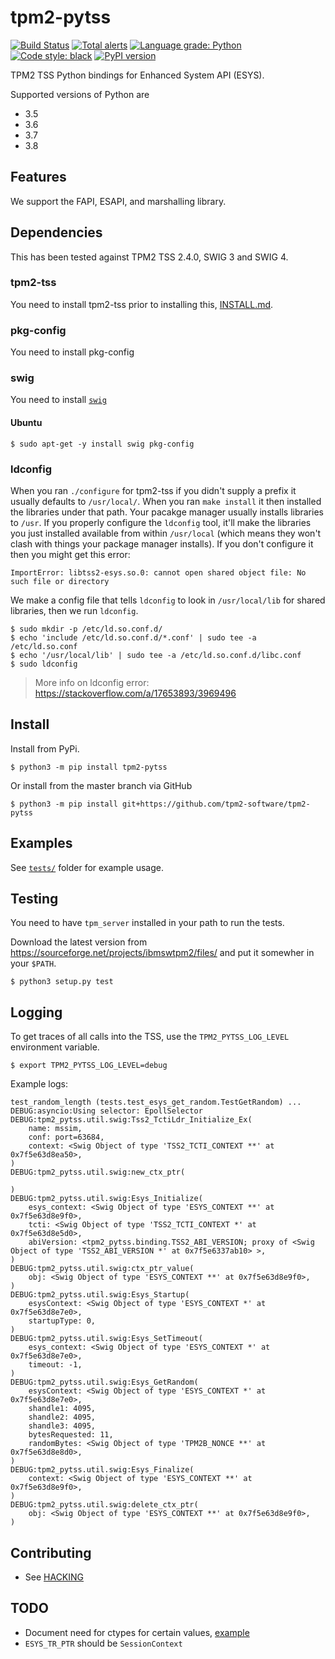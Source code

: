# tpm2-pytss

[![Build Status](https://travis-ci.org/tpm2-software/tpm2-pytss.svg?branch=master)](https://travis-ci.org/tpm2-software/tpm2-pytss)
[![Total alerts](https://img.shields.io/lgtm/alerts/g/tpm2-software/tpm2-pytss.svg?logo=lgtm&logoWidth=18)](https://lgtm.com/projects/g/tpm2-software/tpm2-pytss/alerts/)
[![Language grade: Python](https://img.shields.io/lgtm/grade/python/g/tpm2-software/tpm2-pytss.svg?logo=lgtm&logoWidth=18)](https://lgtm.com/projects/g/tpm2-software/tpm2-pytss/context:python)
[![Code style: black](https://img.shields.io/badge/code%20style-black-000000.svg)](https://github.com/python/black)
[![PyPI version](https://img.shields.io/pypi/v/tpm2-pytss.svg)](https://pypi.org/project/tpm2-pytss)

TPM2 TSS Python bindings for Enhanced System API (ESYS).

Supported versions of Python are

- 3.5
- 3.6
- 3.7
- 3.8

## Features

We support the FAPI, ESAPI, and marshalling library.

## Dependencies

This has been tested against TPM2 TSS 2.4.0, SWIG 3 and SWIG 4.

### tpm2-tss

You need to install tpm2-tss prior to installing this,
[INSTALL.md](https://github.com/tpm2-software/tpm2-tss/blob/master/INSTALL.md).

### pkg-config

You need to install pkg-config

### swig

You need to install [`swig`](http://swig.org/)

#### Ubuntu

```console
$ sudo apt-get -y install swig pkg-config
```

### ldconfig

When you ran `./configure` for tpm2-tss if you didn't supply a prefix it usually
defaults to `/usr/local/`. When you ran `make install` it then installed the
libraries under that path. Your pacakge manager usually installs libraries to
`/usr`. If you properly configure the `ldconfig` tool, it'll make the libraries
you just installed available from within `/usr/local` (which means they won't
clash with things your package manager installs). If you don't configure it then
you might get this error:

```log
ImportError: libtss2-esys.so.0: cannot open shared object file: No such file or directory
```

We make a config file that tells `ldconfig` to look in `/usr/local/lib` for
shared libraries, then we run `ldconfig`.

```console
$ sudo mkdir -p /etc/ld.so.conf.d/
$ echo 'include /etc/ld.so.conf.d/*.conf' | sudo tee -a /etc/ld.so.conf
$ echo '/usr/local/lib' | sudo tee -a /etc/ld.so.conf.d/libc.conf
$ sudo ldconfig
```

> More info on ldconfig error: https://stackoverflow.com/a/17653893/3969496

## Install

Install from PyPi.

```console
$ python3 -m pip install tpm2-pytss
```

Or install from the master branch via GitHub

```console
$ python3 -m pip install git+https://github.com/tpm2-software/tpm2-pytss
```

## Examples

See [`tests/`](tests/) folder for example usage.

## Testing

You need to have `tpm_server` installed in your path to run the tests.

Download the latest version from https://sourceforge.net/projects/ibmswtpm2/files/
and put it somewher in your `$PATH`.

```console
$ python3 setup.py test
```

## Logging

To get traces of all calls into the TSS, use the `TPM2_PYTSS_LOG_LEVEL`
environment variable.

```console
$ export TPM2_PYTSS_LOG_LEVEL=debug
```

Example logs:

```
test_random_length (tests.test_esys_get_random.TestGetRandom) ... DEBUG:asyncio:Using selector: EpollSelector
DEBUG:tpm2_pytss.util.swig:Tss2_TctiLdr_Initialize_Ex(
    name: mssim,
    conf: port=63684,
    context: <Swig Object of type 'TSS2_TCTI_CONTEXT **' at 0x7f5e63d8ea50>,
)
DEBUG:tpm2_pytss.util.swig:new_ctx_ptr(

)
DEBUG:tpm2_pytss.util.swig:Esys_Initialize(
    esys_context: <Swig Object of type 'ESYS_CONTEXT **' at 0x7f5e63d8e9f0>,
    tcti: <Swig Object of type 'TSS2_TCTI_CONTEXT *' at 0x7f5e63d8e5d0>,
    abiVersion: <tpm2_pytss.binding.TSS2_ABI_VERSION; proxy of <Swig Object of type 'TSS2_ABI_VERSION *' at 0x7f5e6337ab10> >,
)
DEBUG:tpm2_pytss.util.swig:ctx_ptr_value(
    obj: <Swig Object of type 'ESYS_CONTEXT **' at 0x7f5e63d8e9f0>,
)
DEBUG:tpm2_pytss.util.swig:Esys_Startup(
    esysContext: <Swig Object of type 'ESYS_CONTEXT *' at 0x7f5e63d8e7e0>,
    startupType: 0,
)
DEBUG:tpm2_pytss.util.swig:Esys_SetTimeout(
    esys_context: <Swig Object of type 'ESYS_CONTEXT *' at 0x7f5e63d8e7e0>,
    timeout: -1,
)
DEBUG:tpm2_pytss.util.swig:Esys_GetRandom(
    esysContext: <Swig Object of type 'ESYS_CONTEXT *' at 0x7f5e63d8e7e0>,
    shandle1: 4095,
    shandle2: 4095,
    shandle3: 4095,
    bytesRequested: 11,
    randomBytes: <Swig Object of type 'TPM2B_NONCE **' at 0x7f5e63d8e8d0>,
)
DEBUG:tpm2_pytss.util.swig:Esys_Finalize(
    context: <Swig Object of type 'ESYS_CONTEXT **' at 0x7f5e63d8e9f0>,
)
DEBUG:tpm2_pytss.util.swig:delete_ctx_ptr(
    obj: <Swig Object of type 'ESYS_CONTEXT **' at 0x7f5e63d8e9f0>,
)
```

## Contributing

- See [HACKING](HACKING.md)

## TODO

- Document need for ctypes for certain values, [example](https://github.com/tpm2-software/tpm2-pytss/blob/d84ab944c2795a27a076caf759ecfb31ab667446/tests/test_esys_auto_session_flags.py#L112-L133)
- `ESYS_TR_PTR` should be `SessionContext`
